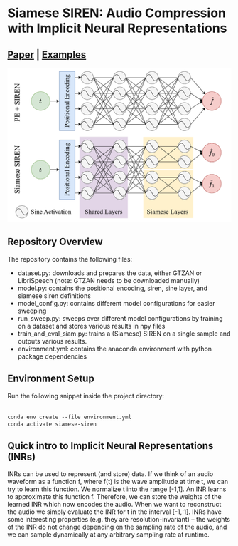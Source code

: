 # Siamese SIREN: Audio Compression with Implicit Neural Representations

## [Paper](https://arxiv.org/pdf/2306.12957.pdf) | [Examples](www.example.com)

<img src='img/siamese_architecture.jpg'>

## Repository Overview
The repository contains the following files:
* dataset.py: downloads and prepares the data, either GTZAN or LibriSpeech (note: GTZAN needs to be downloaded manually)
* model.py: contains the positional encoding, siren, sine layer, and siamese siren definitions
* model_config.py: contains different model configurations for easier sweeping
* run_sweep.py: sweeps over different model configurations by training on a dataset and stores various results in npy files
* train_and_eval_siam.py: trains a (Siamese) SIREN on a single sample and outputs various results.
* environment.yml: contains the anaconda environment with python package dependencies

## Environment Setup
Run the following snippet inside the project directory:
<pre><code>
conda env create --file environment.yml
conda activate siamese-siren
</code></pre>

## Quick intro to Implicit Neural Representations (INRs)
INRs can be used to represent (and store) data. If we think of an audio waveform as a function f, where f(t) is the wave amplitude at time t, we can try to learn this function. We normalize t into the range [-1,1].
An INR learns to approximate this function f. Therefore, we can store the weights of the learned INR which now encodes the audio. When we want to reconstruct the audio
we simply evaluate the INR for t in the interval [-1, 1]. INRs have some interesting properties (e.g. they are resolution-invariant) – the weights of the INR do not change depending on
the sampling rate of the audio, and we can sample dynamically at any arbitrary sampling rate at runtime.
